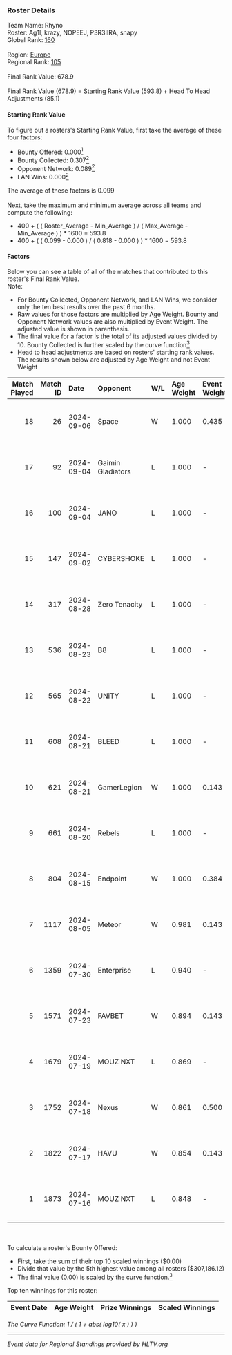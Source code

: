 ### Roster Details<br />
Team Name: Rhyno<br />
Roster: Ag1l, krazy, NOPEEJ, P3R3IIRA, snapy<br />
Global Rank: [160](../../standings_global_2024_09_07.md)<br />
<br />
Region: [Europe]( ../../standings_europe_2024_09_07.md)<br />
Regional Rank: [105]( ../../standings_europe_2024_09_07.md)<br />
<br />
Final Rank Value:  678.9<br />
<br />
Final Rank Value (678.9) = Starting Rank Value (593.8) + Head To Head Adjustments (85.1)<br />

#### Starting Rank Value<br />
To figure out a rosters's Starting Rank Value, first take the average of these four factors:<br />
- Bounty Offered: 0.000[<sup>1</sup>](#table2)
- Bounty Collected: 0.307[<sup>2</sup>](#table1)
- Opponent Network: 0.089[<sup>2</sup>](#table1)
- LAN Wins: 0.000[<sup>2</sup>](#table1)

The average of these factors is 0.099<br />
<br />
Next, take the maximum and minimum average across all teams and compute the following:<br />
- 400 + ( ( Roster_Average - Min_Average ) / ( Max_Average - Min_Average ) ) * 1600 = 593.8
- 400 + ( ( 0.099 - 0.000 ) / ( 0.818 - 0.000 ) ) * 1600 = 593.8


#### Factors<br />
Below you can see a table of all of the matches that contributed to this roster's Final Rank Value.<br />
Note:<br />

- For Bounty Collected, Opponent Network, and LAN Wins, we consider only the ten best results over the past 6 months.
- Raw values for those factors are multiplied by Age Weight. Bounty and Opponent Network values are also multiplied by Event Weight. The adjusted value is shown in parenthesis.
- The final value for a factor is the total of its adjusted values divided by 10. Bounty Collected is further scaled by the curve function[<sup>3</sup>](#curveFunction)
- Head to head adjustments are based on rosters' starting rank values. The results shown below are adjusted by Age Weight and not Event Weight
<span id="table1"></span><br />


| Match Played | Match ID | Date       | Opponent          | W/L | Age Weight | Event Weight | Bounty Collected | Opponent Network | LAN Wins  | H2H Adj. | Roster                               |
| -: | -: | :- | :- | :- | :- | :- | :- | :- | :- | -: | :- |
|           18 |       26 | 2024-09-06 | Space             | W   | 1.000      | 0.435        | 0.004 (0.002)    | 0.479 (0.208)    | 0 (0.000) |    18.73 | Ag1l, krazy, NOPEEJ, P3R3IIRA, snapy |
|           17 |       92 | 2024-09-04 | Gaimin Gladiators | L   | 1.000      | -            | -                | -                | -         |    -5.06 | Ag1l, krazy, NOPEEJ, P3R3IIRA, snapy |
|           16 |      100 | 2024-09-04 | JANO              | L   | 1.000      | -            | -                | -                | -         |   -17.28 | Ag1l, krazy, NOPEEJ, P3R3IIRA, snapy |
|           15 |      147 | 2024-09-02 | CYBERSHOKE        | L   | 1.000      | -            | -                | -                | -         |    -4.84 | Ag1l, krazy, NOPEEJ, P3R3IIRA, snapy |
|           14 |      317 | 2024-08-28 | Zero Tenacity     | L   | 1.000      | -            | -                | -                | -         |    -5.04 | Ag1l, krazy, NOPEEJ, P3R3IIRA, snapy |
|           13 |      536 | 2024-08-23 | B8                | L   | 1.000      | -            | -                | -                | -         |    -2.71 | Ag1l, DDias, krazy, snapy, TMKj      |
|           12 |      565 | 2024-08-22 | UNiTY             | L   | 1.000      | -            | -                | -                | -         |    -6.53 | Ag1l, DDias, krazy, snapy, TMKj      |
|           11 |      608 | 2024-08-21 | BLEED             | L   | 1.000      | -            | -                | -                | -         |    -2.87 | Ag1l, DDias, krazy, snapy, TMKj      |
|           10 |      621 | 2024-08-21 | GamerLegion       | W   | 1.000      | 0.143        | 0.162 (0.023)    | 0.579 (0.083)    | 0 (0.000) |    28.50 | Ag1l, DDias, krazy, snapy, TMKj      |
|            9 |      661 | 2024-08-20 | Rebels            | L   | 1.000      | -            | -                | -                | -         |    -6.16 | Ag1l, DDias, krazy, snapy, TMKj      |
|            8 |      804 | 2024-08-15 | Endpoint          | W   | 1.000      | 0.384        | 0.064 (0.025)    | 0.744 (0.286)    | 0 (0.000) |    26.78 | Ag1l, DDias, krazy, snapy, TMKj      |
|            7 |     1117 | 2024-08-05 | Meteor            | W   | 0.981      | 0.143        | 0.011 (0.002)    | 0.133 (0.019)    | 0 (0.000) |    19.00 | Ag1l, DDias, krazy, snapy, TMKj      |
|            6 |     1359 | 2024-07-30 | Enterprise        | L   | 0.940      | -            | -                | -                | -         |    -5.58 | Ag1l, DDias, krazy, snapy, TMKj      |
|            5 |     1571 | 2024-07-23 | FAVBET            | W   | 0.894      | 0.143        | 0.002 (0.000)    | 0.675 (0.086)    | 0 (0.000) |    21.61 | Ag1l, DDias, krazy, snapy, TMKj      |
|            4 |     1679 | 2024-07-19 | MOUZ NXT          | L   | 0.869      | -            | -                | -                | -         |    -2.64 | Ag1l, DDias, krazy, snapy, TMKj      |
|            3 |     1752 | 2024-07-18 | Nexus             | W   | 0.861      | 0.500        | 0.010 (0.004)    | 0.447 (0.193)    | 0 (0.000) |    18.09 | Ag1l, DDias, krazy, snapy, TMKj      |
|            2 |     1822 | 2024-07-17 | HAVU              | W   | 0.854      | 0.143        | 0.000 (0.000)    | 0.139 (0.017)    | 0 (0.000) |    13.31 | Ag1l, DDias, krazy, snapy, TMKj      |
|            1 |     1873 | 2024-07-16 | MOUZ NXT          | L   | 0.848      | -            | -                | -                | -         |    -2.22 | Ag1l, DDias, krazy, snapy, TMKj      |

<br />
<span id="table2"></span><br />
To calculate a roster's Bounty Offered:<br />

- First, take the sum of their top 10 scaled winnings ($0.00)
- Divide that value by the 5th highest value among all rosters ($307,186.12)
- The final value (0.00) is scaled by the curve function.[<sup>3</sup>](#curveFunction)

Top ten winnings for this roster:<br />

| Event Date | Age Weight | Prize Winnings | Scaled Winnings |
| :- | -: | :- | :- |


<span id="curveFunction"></span>_The Curve Function: 1 / ( 1 + abs( log10( x ) ) )_<br />

---
_Event data for Regional Standings provided by HLTV.org_<br />
